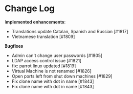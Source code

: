 # Change Log

**Implemented enhancements:**

- Translations update Catalan, Spanish and Russian [\#1817]
- Vietnamese translation [\#1809]

**Bugfixes**

- Admin can't change user passwords [\#1805]
- LDAP access control issue [\#1821]
- fix: parrot linux updated [\#1819]
- Virtual Machine is not renamed [\#1826]
- Open ports left from shut down machines [\#1829]
- Fix clone name with dot in name [\#1843]
- Fix clone name with dot in name [\#1843]
